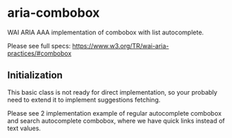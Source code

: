 # aria-combobox

WAI ARIA AAA implementation of combobox with list autocomplete.

Please see full specs: https://www.w3.org/TR/wai-aria-practices/#combobox

## Initialization

This basic class is not ready for direct implementation, so your probably need to extend it to implement suggestions fetching.

Please see 2 implementation example of regular autocomplete combobox and search autocomplete combobox, where we have quick links instead of text values.
